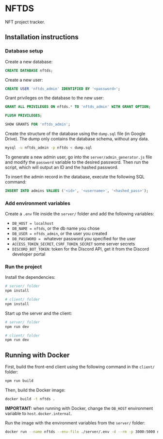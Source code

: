 # NFTDS

NFT project tracker.

## Installation instructions

### Database setup

Create a new database:

```sql
CREATE DATABASE nftds;
```

Create a new user: 

```sql
CREATE USER 'nftds_admin' IDENTIFIED BY '<password>';
```

Grant privileges on the database to the new user:

```sql
GRANT ALL PRIVILEGES ON nftds.* TO 'nftds_admin' WITH GRANT OPTION;

FLUSH PRIVILEGES;

SHOW GRANTS FOR 'nftds_admin';
```

Create the structure of the database using the `dump.sql` file (in Google Drive). The dump only contains the database schema, without any data.

```bash
mysql -u nftds_admin -p nftds < dump.sql
```

To generate a new admin user, go into the `server/admin_generator.js` file and modify the `password` variable to the desired password. Then run the script, which will output an ID and the hashed password. 

To insert the admin record in the database, execute the following SQL command: 

```sql
INSERT INTO admins VALUES ('<id>', '<username>', '<hashed_pass>');
```

### Add environment variables

Create a `.env` file inside the `server/` folder and add the following variables:

- `DB_HOST = localhost`
- `DB_NAME = nftds`, or the db name you chose
- `DB_USER = nftds_admin`, or the user you created
- `DB_PASSWORD = ` whatever password you specified for the user
- `ACCESS_TOKEN_SECRET`, `CSRF_TOKEN_SECRET` some server secrets
- `DISCORD_BOT_TOKEN`: token for the Discord API, get it from the Discord developer portal

### Run the project

Install the dependencies:

```bash
# server/ folder
npm install

# client/ folder
npm install
```

Start up the server and the client:

```bash
# server/ folder
npm run dev

# client/ folder
npm run dev
```

## Running with Docker

First, build the front-end client using the following command in the `client/` folder:

```bash
npm run build
```

Then, build the Docker image:

```bash
docker build -t nftds .
```

**IMPORTANT:** when running with Docker, change the `DB_HOST` environment variable to `host.docker.internal`.

Run the image with the environment variables from the `server/` folder:

```bash
docker run --name nftds --env-file ./server/.env -d --rm -p 3000:5000 nftds
```



